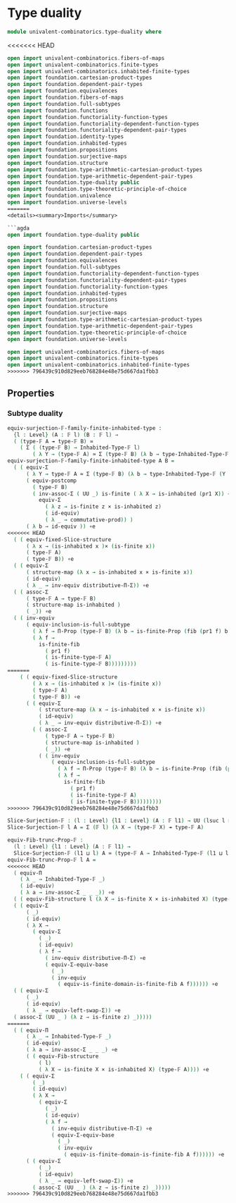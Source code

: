 # Type duality

```agda
module univalent-combinatorics.type-duality where
```

<<<<<<< HEAD
```agda
open import univalent-combinatorics.fibers-of-maps
open import univalent-combinatorics.finite-types
open import univalent-combinatorics.inhabited-finite-types
open import foundation.cartesian-product-types
open import foundation.dependent-pair-types
open import foundation.equivalences
open import foundation.fibers-of-maps
open import foundation.full-subtypes
open import foundation.functions
open import foundation.functoriality-function-types
open import foundation.functoriality-dependent-function-types
open import foundation.functoriality-dependent-pair-types
open import foundation.identity-types
open import foundation.inhabited-types
open import foundation.propositions
open import foundation.surjective-maps
open import foundation.structure
open import foundation.type-arithmetic-cartesian-product-types
open import foundation.type-arithmetic-dependent-pair-types
open import foundation.type-duality public
open import foundation.type-theoretic-principle-of-choice
open import foundation.univalence
open import foundation.universe-levels
=======
<details><summary>Imports</summary>

```agda
open import foundation.type-duality public

open import foundation.cartesian-product-types
open import foundation.dependent-pair-types
open import foundation.equivalences
open import foundation.full-subtypes
open import foundation.functoriality-dependent-function-types
open import foundation.functoriality-dependent-pair-types
open import foundation.functoriality-function-types
open import foundation.inhabited-types
open import foundation.propositions
open import foundation.structure
open import foundation.surjective-maps
open import foundation.type-arithmetic-cartesian-product-types
open import foundation.type-arithmetic-dependent-pair-types
open import foundation.type-theoretic-principle-of-choice
open import foundation.universe-levels

open import univalent-combinatorics.fibers-of-maps
open import univalent-combinatorics.finite-types
open import univalent-combinatorics.inhabited-finite-types
>>>>>>> 796439c910d829eeb768284e48e75d667da1fbb3
```

</details>

## Properties

### Subtype duality

```agda
equiv-surjection-𝔽-family-finite-inhabited-type :
  {l : Level} (A : 𝔽 l) (B : 𝔽 l) →
  ( (type-𝔽 A ↠ type-𝔽 B) ≃
    ( Σ ( (type-𝔽 B) → Inhabited-Type-𝔽 l)
        ( λ Y → (type-𝔽 A) ≃ Σ (type-𝔽 B) (λ b → type-Inhabited-Type-𝔽 (Y b)))))
equiv-surjection-𝔽-family-finite-inhabited-type A B =
  ( ( equiv-Σ
      ( λ Y → type-𝔽 A ≃ Σ (type-𝔽 B) (λ b → type-Inhabited-Type-𝔽 (Y b)))
      ( equiv-postcomp
        ( type-𝔽 B)
        ( inv-assoc-Σ ( UU _) is-finite ( λ X → is-inhabited (pr1 X)) ∘e
          equiv-Σ
            ( λ z → is-finite z × is-inhabited z)
            ( id-equiv)
            ( λ _ → commutative-prod)) )
      ( λ b → id-equiv )) ∘e
<<<<<<< HEAD
  ( ( equiv-fixed-Slice-structure
      ( λ x → (is-inhabited x )× (is-finite x))
      ( type-𝔽 A)
      ( type-𝔽 B)) ∘e
  ( ( equiv-Σ
      ( structure-map (λ x → is-inhabited x × is-finite x))
      ( id-equiv)
      ( λ _ → inv-equiv distributive-Π-Σ)) ∘e
  ( ( assoc-Σ
      ( type-𝔽 A → type-𝔽 B)
      ( structure-map is-inhabited )
      ( _)) ∘e
  ( ( inv-equiv
      ( equiv-inclusion-is-full-subtype
        ( λ f → Π-Prop (type-𝔽 B) (λ b → is-finite-Prop (fib (pr1 f) b)))
        ( λ f →
          is-finite-fib
            ( pr1 f)
            ( is-finite-type-𝔽 A)
            ( is-finite-type-𝔽 B)))))))))
=======
    ( ( equiv-fixed-Slice-structure
        ( λ x → (is-inhabited x )× (is-finite x))
        ( type-𝔽 A)
        ( type-𝔽 B)) ∘e
      ( ( equiv-Σ
          ( structure-map (λ x → is-inhabited x × is-finite x))
          ( id-equiv)
          ( λ _ → inv-equiv distributive-Π-Σ)) ∘e
        ( ( assoc-Σ
            ( type-𝔽 A → type-𝔽 B)
            ( structure-map is-inhabited )
            ( _)) ∘e
          ( ( inv-equiv
              ( equiv-inclusion-is-full-subtype
                ( λ f → Π-Prop (type-𝔽 B) (λ b → is-finite-Prop (fib (pr1 f) b)))
                ( λ f →
                  is-finite-fib
                    ( pr1 f)
                    ( is-finite-type-𝔽 A)
                    ( is-finite-type-𝔽 B)))))))))
>>>>>>> 796439c910d829eeb768284e48e75d667da1fbb3

Slice-Surjection-𝔽 : (l : Level) {l1 : Level} (A : 𝔽 l1) → UU (lsuc l ⊔ l1)
Slice-Surjection-𝔽 l A = Σ (𝔽 l) (λ X → (type-𝔽 X) ↠ type-𝔽 A)

equiv-Fib-trunc-Prop-𝔽 :
  (l : Level) {l1 : Level} (A : 𝔽 l1) →
  Slice-Surjection-𝔽 (l1 ⊔ l) A ≃ (type-𝔽 A → Inhabited-Type-𝔽 (l1 ⊔ l))
equiv-Fib-trunc-Prop-𝔽 l A =
<<<<<<< HEAD
  ( equiv-Π
    ( λ _ → Inhabited-Type-𝔽 _)
    ( id-equiv)
    ( λ a → inv-assoc-Σ _ _ _)) ∘e
  ( ( equiv-Fib-structure l (λ X → is-finite X × is-inhabited X) (type-𝔽 A)) ∘e
  ( ( equiv-Σ
      ( _)
      ( id-equiv)
      ( λ X →
        ( equiv-Σ
          ( _)
          ( id-equiv)
          ( λ f →
            ( inv-equiv distributive-Π-Σ) ∘e
            ( equiv-Σ-equiv-base
              ( _)
              ( inv-equiv
                ( equiv-is-finite-domain-is-finite-fib A f)))))) ∘e
  ( ( equiv-Σ
      ( _)
      ( id-equiv)
      ( λ _ → equiv-left-swap-Σ)) ∘e
  ( assoc-Σ (UU _ ) (λ z → is-finite z) _)))))
=======
  ( ( equiv-Π
      ( λ _ → Inhabited-Type-𝔽 _)
      ( id-equiv)
      ( λ a → inv-assoc-Σ _ _ _) ∘e
      ( ( equiv-Fib-structure
          ( l)
          ( λ X → is-finite X × is-inhabited X) (type-𝔽 A)))) ∘e
    ( ( equiv-Σ
        ( _)
        ( id-equiv)
        ( λ X →
          ( equiv-Σ
            ( _)
            ( id-equiv)
            ( λ f →
              ( inv-equiv distributive-Π-Σ) ∘e
              ( equiv-Σ-equiv-base
                ( _)
                ( inv-equiv
                  ( equiv-is-finite-domain-is-finite-fib A f)))))) ∘e
      ( ( equiv-Σ
          ( _)
          ( id-equiv)
          ( λ _ → equiv-left-swap-Σ)) ∘e
        ( assoc-Σ (UU _ ) (λ z → is-finite z) _)))))
>>>>>>> 796439c910d829eeb768284e48e75d667da1fbb3
```
